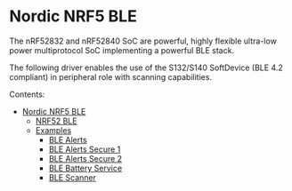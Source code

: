 # Nordic NRF5 BLE

The nRF52832 and nRF52840 SoC are  powerful, highly flexible ultra-low power multiprotocol SoC implementing a powerful BLE stack.

The following driver enables the use of the S132/S140 SoftDevice (BLE 4.2 compliant) in peripheral role with scanning capabilities.


Contents:

-   [Nordic NRF5 BLE](/latest/reference/libs/nordic/nrf52_ble/docs/)
    -   [NRF52 BLE](/latest/reference/libs/nordic/nrf52_ble/docs/nrf52_ble/)
    -   [Examples](/latest/reference/libs/nordic/nrf52_ble/docs/examples/)
        -   [BLE Alerts](/latest/reference/libs/nordic/nrf52_ble/docs/examples/#ble-alerts)
        -   [BLE Alerts Secure 1](/latest/reference/libs/nordic/nrf52_ble/docs/examples/#ble-alerts-with-security-1)
        -   [BLE Alerts Secure 2](/latest/reference/libs/nordic/nrf52_ble/docs/examples/#ble-alerts-with-security-2)
        -   [BLE Battery Service](/latest/reference/libs/nordic/nrf52_ble/docs/examples/#ble-battery-service)
        -   [BLE Scanner](/latest/reference/libs/nordic/nrf52_ble/docs/examples/#ble-scanner)
<!--stackedit_data:
eyJoaXN0b3J5IjpbMTk3NTQwNTQ2Nl19
-->
